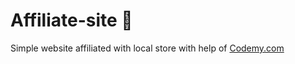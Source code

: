 # Affiliate-site :money_mouth_face:                                              
Simple website affiliated with local store
 with help of <a href="http://johnelder.com/">Codemy.com</a>
